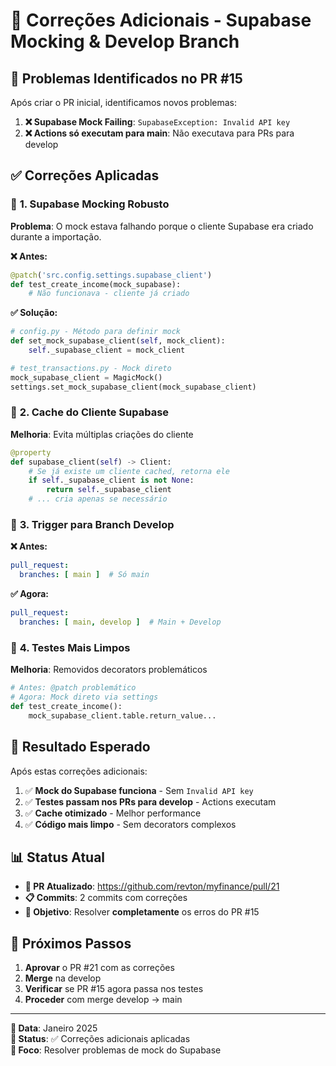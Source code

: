 # 🔧 Correções Adicionais - Supabase Mocking & Develop Branch

## 🚨 **Problemas Identificados no PR #15**

Após criar o PR inicial, identificamos novos problemas:

1. **❌ Supabase Mock Failing**: `SupabaseException: Invalid API key`
2. **❌ Actions só executam para main**: Não executava para PRs para develop

## ✅ **Correções Aplicadas**

### 🔧 **1. Supabase Mocking Robusto**

**Problema**: O mock estava falhando porque o cliente Supabase era criado durante a importação.

**❌ Antes:**
```python
@patch('src.config.settings.supabase_client')
def test_create_income(mock_supabase):
    # Não funcionava - cliente já criado
```

**✅ Solução:**
```python
# config.py - Método para definir mock
def set_mock_supabase_client(self, mock_client):
    self._supabase_client = mock_client

# test_transactions.py - Mock direto
mock_supabase_client = MagicMock()
settings.set_mock_supabase_client(mock_supabase_client)
```

### 🔧 **2. Cache do Cliente Supabase**

**Melhoria**: Evita múltiplas criações do cliente

```python
@property
def supabase_client(self) -> Client:
    # Se já existe um cliente cached, retorna ele
    if self._supabase_client is not None:
        return self._supabase_client
    # ... cria apenas se necessário
```

### 🔧 **3. Trigger para Branch Develop**

**❌ Antes:**
```yaml
pull_request:
  branches: [ main ]  # Só main
```

**✅ Agora:**
```yaml
pull_request:
  branches: [ main, develop ]  # Main + Develop
```

### 🔧 **4. Testes Mais Limpos**

**Melhoria**: Removidos decorators problemáticos

```python
# Antes: @patch problemático
# Agora: Mock direto via settings
def test_create_income():
    mock_supabase_client.table.return_value...
```

## 🎯 **Resultado Esperado**

Após estas correções adicionais:

1. ✅ **Mock do Supabase funciona** - Sem `Invalid API key`
2. ✅ **Testes passam nos PRs para develop** - Actions executam
3. ✅ **Cache otimizado** - Melhor performance
4. ✅ **Código mais limpo** - Sem decorators complexos

## 📊 **Status Atual**

- **🔗 PR Atualizado**: https://github.com/revton/myfinance/pull/21
- **📋 Commits**: 2 commits com correções
- **🎯 Objetivo**: Resolver **completamente** os erros do PR #15

## 🚀 **Próximos Passos**

1. **Aprovar** o PR #21 com as correções
2. **Merge** na develop  
3. **Verificar** se PR #15 agora passa nos testes
4. **Proceder** com merge develop → main

---

**📅 Data**: Janeiro 2025  
**🔄 Status**: ✅ Correções adicionais aplicadas  
**🎯 Foco**: Resolver problemas de mock do Supabase